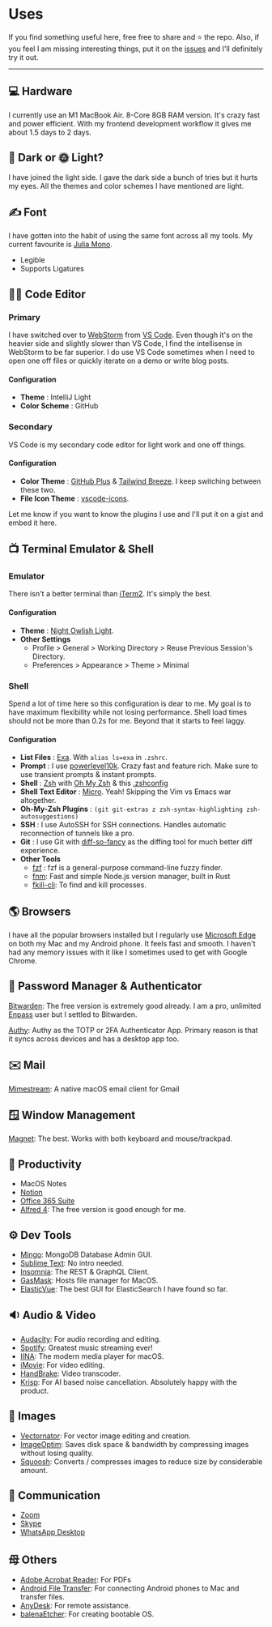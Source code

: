 # Uses

If you find something useful here, free free to share and ⭐️ the repo. Also, if you feel I am missing interesting things, put it on the [issues](https://github.com/praveenpuglia/uses/issues) and I'll definitely try it out.

---

## 💻 Hardware

I currently use an M1 MacBook Air. 8-Core 8GB RAM version. It's crazy fast and power efficient. With my frontend development workflow it gives me about 1.5 days to 2 days.

## 🌚 Dark or 🌞 Light?

I have joined the light side. I gave the dark side a bunch of tries but it hurts my eyes. All the themes and color schemes I have mentioned are light.

## ✍️ Font

I have gotten into the habit of using the same font across all my tools. My current favourite is [Julia Mono](https://juliamono.netlify.app/download/).

- Legible
- Supports Ligatures

## 👨‍💻 Code Editor

### Primary

I have switched over to [WebStorm](https://www.jetbrains.com/webstorm/) from [VS Code](https://code.visualstudio.com/). Even though it's on the heavier side and slightly slower than VS Code, I find the intellisense in WebStorm to be far superior. I do use VS Code sometimes when I need to open one off files or quickly iterate on a demo or write blog posts.

#### Configuration

- **Theme** : IntelliJ Light
- **Color Scheme** : GitHub

### Secondary

VS Code is my secondary code editor for light work and one off things.

#### Configuration

- **Color Theme** : [GitHub Plus](https://marketplace.visualstudio.com/items?itemName=thenikso.github-plus-theme) & [Tailwind Breeze](https://marketplace.visualstudio.com/items?itemName=praveenpuglia.tailwind-breeze). I keep switching between these two.
- **File Icon Theme** : [vscode-icons](https://marketplace.visualstudio.com/items?itemName=vscode-icons-team.vscode-icons).

Let me know if you want to know the plugins I use and I'll put it on a gist and embed it here.

## 📺 Terminal Emulator & Shell

### Emulator

There isn't a better terminal than [iTerm2](https://iterm2.com/). It's simply the best.

#### Configuration

- **Theme** : [Night Owlish Light](https://github.com/praveenpuglia/night-owlish-theme).
- **Other Settings**
  - Profile > General > Working Directory > Reuse Previous Session's Directory.
  - Preferences > Appearance > Theme > Minimal

### Shell

Spend a lot of time here so this configuration is dear to me. My goal is to have maximum flexibility while not losing performance. Shell load times should not be more than 0.2s for me. Beyond that it starts to feel laggy.

#### Configuration

- **List Files** : [Exa](https://github.com/ogham/exa). With `alias ls=exa` in `.zshrc`.
- **Prompt** : I use [powerlevel10k](https://github.com/romkatv/powerlevel10k). Crazy fast and feature rich. Make sure to use transient prompts & instant prompts.
- **Shell** : [Zsh](http://www.zsh.org/) with [Oh My Zsh](https://github.com/robbyrussell/oh-my-zsh) & this [.zshconfig](https://github.com/praveenpuglia/dotfiles/blob/master/.zshrc)
- **Shell Text Editor** : [Micro](https://github.com/zyedidia/micro). Yeah! Skipping the Vim vs Emacs war altogether.
- **Oh-My-Zsh Plugins** : `(git git-extras z zsh-syntax-highlighting zsh-autosuggestions)`
- **SSH** : I use AutoSSH for SSH connections. Handles automatic reconnection of tunnels like a pro.
- **Git** : I use Git with [diff-so-fancy](https://github.com/so-fancy/diff-so-fancy) as the diffing tool for much better diff experience.
- **Other Tools**
  - [fzf](https://github.com/junegunn/fzf) : fzf is a general-purpose command-line fuzzy finder.
  - [fnm](https://github.com/Schniz/fnm): Fast and simple Node.js version manager, built in Rust
  - [fkill-cli](https://github.com/sindresorhus/fkill-cli): To find and kill processes.

## 🌎 Browsers

I have all the popular browsers installed but I regularly use [Microsoft Edge](https://www.microsoft.com/en-us/edge?r=1) on both my Mac and my Android phone. It feels fast and smooth. I haven't had any memory issues with it like I sometimes used to get with Google Chrome.

## 🔐 Password Manager & Authenticator

[Bitwarden](https://bitwarden.com/): The free version is extremely good already.
I am a pro, unlimited [Enpass](https://www.enpass.io/) user but I settled to Bitwarden.

[Authy](https://authy.com/): Authy as the TOTP or 2FA Authenticator App. Primary reason is that it syncs across devices and has a desktop app too.

## ✉️ Mail

[Mimestream](https://mimestream.com/): A native macOS email client for Gmail

## 🪟 Window Management

[Magnet](https://itunes.apple.com/in/app/magnet/id441258766?mt=12): The best. Works with both keyboard and mouse/trackpad.

## 🏃 Productivity

- MacOS Notes
- [Notion](https://notion.so)
- [Office 365 Suite](https://www.office.com/)
- [Alfred 4](https://www.alfredapp.com/): The free version is good enough for me.

## ⚙️ Dev Tools

- [Mingo](https://mingo.io/): MongoDB Database Admin GUI.
- [Sublime Text](https://www.sublimetext.com/): No intro needed.
- [Insomnia](https://insomnia.rest/): The REST & GraphQL Client.
- [GasMask](https://github.com/2ndalpha/gasmask): Hosts file manager for MacOS.
- [ElasticVue](https://elasticvue.com/): The best GUI for ElasticSearch I have found so far.

## 🔉 Audio & Video

- [Audacity](https://www.audacityteam.org/): For audio recording and editing.
- [Spotify](https://spotify.com): Greatest music streaming ever!
- [IINA](https://iina.io/): The modern media player for macOS.
- [iMovie](https://www.apple.com/in/imovie/): For video editing.
- [HandBrake](https://handbrake.fr/): Video transcoder.
- [Krisp](https://http://krisp.ai/): For AI based noise cancellation. Absolutely happy with the product.

## 🌅 Images

- [Vectornator](https://www.vectornator.io/): For vector image editing and creation.
- [ImageOptim](https://imageoptim.com/mac): Saves disk space & bandwidth by compressing images without losing quality.
- [Squoosh](https://squoosh.app/): Converts / compresses images to reduce size by considerable amount.

## 💬 Communication

- [Zoom](https://zoom.us/)
- [Skype](https://www.skype.com/en/)
- [WhatsApp Desktop](https://www.whatsapp.com/download)

## ⺟ Others

- [Adobe Acrobat Reader](https://get.adobe.com/reader/): For PDFs
- [Android File Transfer](https://www.android.com/filetransfer/): For connecting Android phones to Mac and transfer files.
- [AnyDesk](https://anydesk.com/en): For remote assistance.
- [balenaEtcher](https://www.balena.io/etcher/): For creating bootable OS.
